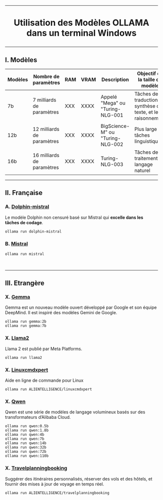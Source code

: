 ----------------------------------------------------------------------------------------------------------------------------------
# <p align='center'> Utilisation des Modèles OLLAMA dans un terminal Windows</p>
----------------------------------------------------------------------------------------------------------------------------------
## I. Modèles
| Modèles | Nombre de paramètres       | RAM | VRAM | Description                      | Objectif de la taille du modèle                                | 
| ------- | -------------------------- | --- | ---- | -------------------------------- | -------------------------------------------------------------- |
| 7b      | 7  milliards de paramètres | XXX | XXXX | Appelé "Mega" ou "Turing-NLG-001 | Tâches de traduction, la synthèse de texte, et le raisonnement |
| 12b     | 12 milliards de paramètres | XXX | XXXX | BigScience-M" ou "Turing-NLG-002 | Plus large de tâches linguistiques                             |
| 16b     | 16 milliards de paramètres | XXX | XXXX | Turing-NLG-003                   | Tâches de traitement du langage naturel                        |

----------------------------------------------------------------------------------------------------------------------------------
## II. Française
### A.  [Dolphin-mistral](https://ollama.com/library/mistral)
Le modèle Dolphin non censuré basé sur Mistral qui **excelle dans les tâches de codage**. 
```bash
ollama run dolphin-mistral
```

### B. [Mistral](https://ollama.com/library/mistral)
```bash
ollama run mistral
```

<br />

----------------------------------------------------------------------------------------------------------------------------------
## III. Etrangère
### X. [Gemma](https://ollama.com/library/gemma)
Gemma est un nouveau modèle ouvert développé par Google et son équipe DeepMind. Il est inspiré des modèles Gemini de Google.
```
ollama run gemma:2b
ollama run gemma:7b
```

### X. [Llama2](https://ollama.com/library/llama2)
Llama 2 est publié par Meta Platforms.
```
ollama run llama2
```

### X. [Linuxcmdxpert](https://ollama.com/ALIENTELLIGENCE/linuxcmdxpert)
Aide en ligne de commande pour Linux
```
ollama run ALIENTELLIGENCE/linuxcmdxpert
```

### X. [Qwen](https://ollama.com/library/qwen)
Qwen est une série de modèles de langage volumineux basés sur des transformateurs d’Alibaba Cloud.
```
ollama run qwen:0.5b
ollama run qwen:1.8b
ollama run qwen:4b
ollama run qwen:7b
ollama run qwen:14b
ollama run qwen:32b
ollama run qwen:72b
ollama run qwen:110b
```

### X. [Travelplanningbooking](https://ollama.com/ALIENTELLIGENCE/Travelplanningbooking)
Suggérer des itinéraires personnalisés, réserver des vols et des hôtels, et fournir des mises à jour de voyage en temps réel.
```
ollama run ALIENTELLIGENCE/travelplanningbooking
```
